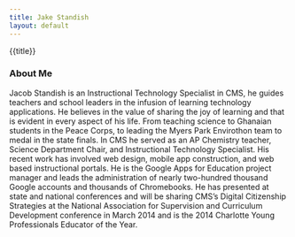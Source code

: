 ```yaml
---
title: Jake Standish
layout: default
---
```

{{title}}
<h3>About Me</h3>	

<p>Jacob Standish is an Instructional Technology Specialist in CMS, he guides teachers and school leaders in the infusion of learning technology applications.  He believes in the value of sharing the joy of learning and that is evident in every aspect of his life.  From teaching science to Ghanaian students in the Peace Corps, to leading the Myers Park Envirothon team to medal in the state finals.  In CMS he served as an AP Chemistry teacher, Science Department Chair, and Instructional Technology Specialist.  His recent work has involved web design, mobile app construction,  and web based instructional portals.   He is the Google Apps for Education project manager and leads the administration of nearly two-hundred thousand Google accounts and thousands of Chromebooks. He has presented at state and national conferences and will be sharing CMS’s Digital Citizenship Strategies at the National Association for Supervision and Curriculum Development conference in March 2014 and is the 2014 Charlotte Young Professionals Educator of the Year.</p>

